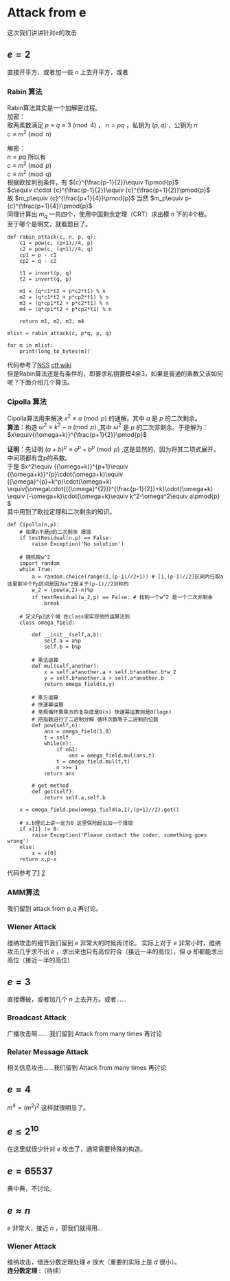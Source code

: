 # Attack from e   
这次我们讲讲针对e的攻击  

## $e=2$  
直接开平方，或者加一些 $n$ 上去开平方，或者  
### Rabin 算法   
Rabin算法其实是一个加解密过程。  
加密：  
取两素数满足 $p\equiv q\equiv 3\pmod{4}$ ， $n=pq$ ，私钥为 $(p,q)$ ，公钥为 $n$   
$c\equiv m^2\pmod{n}$   

解密：  
$n=pq$  所以有   
$c\equiv m^2\pmod{p}$   
$c\equiv m^2\pmod{q}$   
根据欧拉判别条件，有 ${c}^{\frac{p-1}{2}}\equiv 1\pmod{p}$  
$c\equiv c\cdot {c}^{\frac{p-1}{2}}\equiv {c}^{\frac{p+1}{2}}\pmod{p}$   
故 $m_p\equiv {c}^{\frac{p+1}{4}}\pmod{p}$ 当然 $m_p\equiv p-{c}^{\frac{p+1}{4}}\pmod{p}$   
同理计算出 $m_q$ 一共四个，使用中国剩余定理（CRT）求出模 $n$ 下的4个根。   
至于哪个是明文，就看题目了。  
```
def rabin_attack(c, n, p, q):
    c1 = pow(c, (p+1)//4, p)
    c2 = pow(c, (q+1)//4, q)
    cp1 = p - c1
    cp2 = q - c2

    t1 = invert(p, q)
    t2 = invert(q, p)

    m1 = (q*c1*t2 + p*c2*t1) % n
    m2 = (q*c1*t2 + p*cp2*t1) % n
    m3 = (q*cp1*t2 + p*c2*t1) % n
    m4 = (q*cp1*t2 + p*cp2*t1) % n

    return m1, m2, m3, m4

mlist = rabin_attack(c, p*q, p, q)

for m in mlist:
    print(long_to_bytes(m))
```
代码参考了[NSS](https://www.nssctf.cn/index) [ctf wiki](https://ctf-wiki.org/crypto/asymmetric/rsa/rsa_e_attack/#rsa-rabin)    
但是Rabin算法还是有条件的，即要求私钥要模4余3，如果是普通的素数又该如何呢？下面介绍几个算法。  

### Cipolla 算法  
Cipolla算法用来解决 $x^2\equiv a\pmod{p}$ 的通解。其中 $a$ 是 $p$ 的二次剩余。   
**算法**：构造 ${\omega}^{2}\equiv k^2-a\pmod{p}$ ,其中 ${\omega}^{2}$ 是 $p$ 的二次非剩余。于是解为： $x\equiv{(\omega+k)}^{\frac{p+1}{2}}\pmod{p}$    

**证明**：先证明 ${(a+b)}^{p}\equiv a^p+b^p\pmod{p}$ ,这是显然的，因为将其二项式展开，中间项都有含p的系数。  
于是 $x^2\equiv {(\omega+k)}^{p+1}\equiv {(\omega+k)}^{p}\cdot(\omega+k)\equiv ({\omega}^{p}+k^p)\cdot(\omega+k)
\equiv(\omega\cdot{({\omega}^{2})}^{\frac{p-1}{2}}+k)\cdot(\omega+k)
\equiv (-\omega+k)\cdot(\omega+k)\equiv k^2-\omega^2\equiv a\pmod{p} $     
其中用到了欧拉定理和二次剩余的知识。   
```
def Cipolla(n,p):
    # 如果n不是p的二次剩余 报错
    if testResidual(n,p) == False:
        raise Exception('No solution')

    # 随机取w^2
    import random
    while True:
        a = random.choice(range(1,(p-1)//2+1)) # [1,(p-1)//2]区间内任取a 这里取半个Fp区间是因为a^2是关于(p-1)//2对称的
        w_2 = (pow(a,2)-n)%p
        if testResidual(w_2,p) == False: # 找到一个w^2 是一个二次非剩余
            break
            
    # 定义Fp2这个域 在class里实现他的运算法则
    class omega_field:

        def __init__(self,a,b):
            self.a = a%p
            self.b = b%p

        # 乘法运算
        def mul(self,another):
            x = self.a*another.a + self.b*another.b*w_2
            y = self.b*another.a + self.a*another.b
            return omega_field(x,y)

        # 乘方运算
        # 快速幂运算
        # 常规循环累乘方的复杂度是O(n) 快速幂运算则是O(logn)
        # 把指数进行了二进制分解 循环次数等于二进制的位数
        def pow(self,n):
            ans = omega_field(1,0)
            t = self
            while(n):
                if n&1:
                    ans = omega_field.mul(ans,t)
                t = omega_field.mul(t,t)
                n >>= 1
            return ans
        
        # get method
        def get(self):
            return self.a,self.b
        
    x = omega_field.pow(omega_field(a,1),(p+1)//2).get()

    # x.b理论上讲一定为0 这里保险起见加一个报错
    if x[1] != 0:
        raise Exception('Please contact the coder, something goes wrong')
    else:
        x = x[0]
    return x,p-x

```   
代码参考了[1](https://wangbard.github.io/posts/Rabin%E5%8A%A0%E5%AF%86%E5%8E%9F%E7%90%86/) [2](https://zhuanlan.zhihu.com/p/533927542)   

### AMM算法   
我们留到 attack from p,q 再讨论。

### Wiener Attack  
维纳攻击的细节我们留到 $e$ 非常大的时候再讨论。
实际上对于 $e$ 非常小时，维纳攻击几乎求不出 $e$ ，求出来也只有高位符合（接近一半的高位），但  $\varphi$ 却都能求出高位（接近一半的高位）  

## $e=3$    
直接爆破，或者加几个 $n$ 上去开方。或者......    

### Broadcast Attack   
广播攻击啊...... 我们留到 Attack from many times 再讨论   

### Relater Message Attack  
相关信息攻击......我们留到 Attack from many times 再讨论   

## $e=4$   
$m^4={(m^2)}^{2}$  这样就很明显了。   


## $e\leq {2}^{10}$    
在这里就很少针对 $e$ 攻击了，通常需要特殊的构造。   

## $e=65537$   
典中典，不讨论。   

## $e\approx n$
$e$ 非常大，接近 $n$ ，那我们就得用...   
### Wiener Attack  
维纳攻击，借连分数定理处理 $e$ 很大（重要的实际上是 $d$ 很小）。   
**连分数定理** :（待续）









